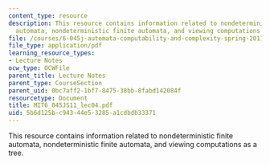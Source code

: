 ```yaml
---
content_type: resource
description: This resource contains information related to nondeterministic finite
  automata, nondeterministic finite automata, and viewing computations as a tree.
file: /courses/6-045j-automata-computability-and-complexity-spring-2011/5b6d125bc94344e53285a1cdbdb33371_MIT6_045JS11_lec04.pdf
file_type: application/pdf
learning_resource_types:
- Lecture Notes
ocw_type: OCWFile
parent_title: Lecture Notes
parent_type: CourseSection
parent_uid: 0bc7aff2-1bf7-8475-38bb-8fabd142084f
resourcetype: Document
title: MIT6_045JS11_lec04.pdf
uid: 5b6d125b-c943-44e5-3285-a1cdbdb33371
---
```

This resource contains information related to nondeterministic finite automata, nondeterministic finite automata, and viewing computations as a tree.